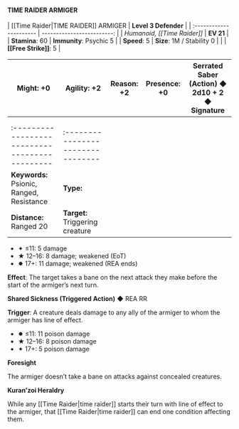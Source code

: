 #### TIME RAIDER ARMIGER

| [[Time Raider|TIME RAIDER]] ARMIGER     |       **Level 3 Defender** |
| :---------------------- | -------------------------: |
| *Humanoid, [[Time Raider]]* |                  **EV 21** |
| **Stamina**: 60         |    **Immunity**: Psychic 5 |
| **Speed**: 5            | **Size**: 1M / Stability 0 |
|                         |         **[[Free Strike]]**: 5 |

| **Might**: +0                                  | **Agility**: +2                   | **Reason**: +2 | **Presence**: +0 | **Serrated Saber (Action)** ◆ 2d10 + 2 ◆ Signature |
| ---------------------------------------------- | --------------------------------- | -------------- | ---------------- | -------------------------------------------------- |
|                                                |                                   |                |                  |                                                    |
|                                                |                                   |                |                  |                                                    |
| :--------------------------------------------- | :-------------------------------- |                |                  |                                                    |
| **Keywords:** Psionic, Ranged, Resistance      | **Type:**                         |                |                  |                                                    |
| **Distance:** Ranged 20                        | **Target:** Triggering creature   |                |                  |                                                    |

- ✦ ≤11: 5 damage
- ★ 12–16: 8 damage; weakened (EoT)
- ✸ 17+: 11 damage; weakened (REA ends)

**Effect**: The target takes a bane on the next attack they make before the start of the armiger’s next turn.

**Shared Sickness (Triggered Action)** ◆ REA RR

**Trigger**: A creature deals damage to any ally of the armiger to whom the armiger has line of effect.

- ✸ ≤11: 11 poison damage
- ★ 12–16: 8 poison damage
- ✦ 17+: 5 poison damage

**Foresight**

The armiger doesn’t take a bane on attacks against concealed creatures.

**Kuran’zoi Heraldry**

While any [[Time Raider|time raider]] starts their turn with line of effect to the armiger, that [[Time Raider|time raider]] can end one condition affecting them.
